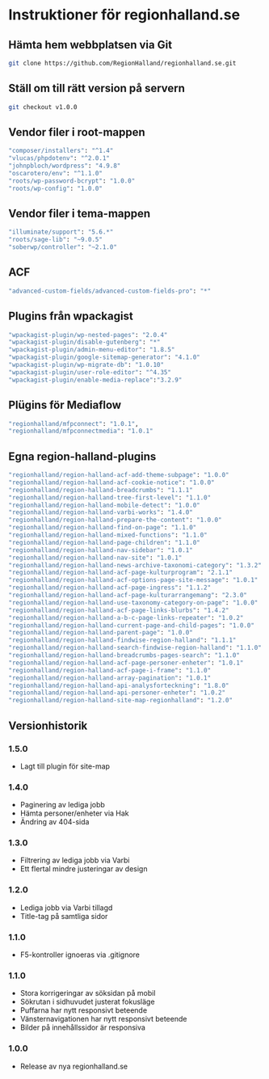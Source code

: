 # Instruktioner för regionhalland.se


## Hämta hem webbplatsen via Git

```sh
git clone https://github.com/RegionHalland/regionhalland.se.git
```


## Ställ om till rätt version på servern

```sh
git checkout v1.0.0
```


## Vendor filer i root-mappen

```sh
"composer/installers": "^1.4"
"vlucas/phpdotenv": "^2.0.1"
"johnpbloch/wordpress": "4.9.8"
"oscarotero/env": "^1.1.0"
"roots/wp-password-bcrypt": "1.0.0"
"roots/wp-config": "1.0.0"
```


## Vendor filer i tema-mappen

```sh
"illuminate/support": "5.6.*"
"roots/sage-lib": "~9.0.5"
"soberwp/controller": "~2.1.0"
```


## ACF

```sh
"advanced-custom-fields/advanced-custom-fields-pro": "*"
```


## Plugins från wpackagist

```sh
"wpackagist-plugin/wp-nested-pages": "2.0.4"
"wpackagist-plugin/disable-gutenberg": "*"
"wpackagist-plugin/admin-menu-editor": "1.8.5"
"wpackagist-plugin/google-sitemap-generator": "4.1.0"
"wpackagist-plugin/wp-migrate-db": "1.0.10"
"wpackagist-plugin/user-role-editor": "^4.35"
"wpackagist-plugin/enable-media-replace":"3.2.9"
```


## Plügins för Mediaflow

```sh
"regionhalland/mfpconnect": "1.0.1",
"regionhalland/mfpconnectmedia": "1.0.1"
```


## Egna region-halland-plugins

```sh
"regionhalland/region-halland-acf-add-theme-subpage": "1.0.0"
"regionhalland/region-halland-acf-cookie-notice": "1.0.0"
"regionhalland/region-halland-breadcrumbs": "1.1.1"
"regionhalland/region-halland-tree-first-level": "1.1.0"
"regionhalland/region-halland-mobile-detect": "1.0.0"
"regionhalland/region-halland-varbi-works": "1.4.0"
"regionhalland/region-halland-prepare-the-content": "1.0.0"
"regionhalland/region-halland-find-on-page": "1.1.0"
"regionhalland/region-halland-mixed-functions": "1.1.0"
"regionhalland/region-halland-page-children": "1.1.0"
"regionhalland/region-halland-nav-sidebar": "1.0.1"
"regionhalland/region-halland-nav-site": "1.0.1"
"regionhalland/region-halland-news-archive-taxonomi-category": "1.3.2"
"regionhalland/region-halland-acf-page-kulturprogram": "2.1.1"
"regionhalland/region-halland-acf-options-page-site-message": "1.0.1"
"regionhalland/region-halland-acf-page-ingress": "1.1.2"
"regionhalland/region-halland-acf-page-kulturarrangemang": "2.3.0"
"regionhalland/region-halland-use-taxonomy-category-on-page": "1.0.0"
"regionhalland/region-halland-acf-page-links-blurbs": "1.4.2"
"regionhalland/region-halland-a-b-c-page-links-repeater": "1.0.2"
"regionhalland/region-halland-current-page-and-child-pages": "1.0.0"
"regionhalland/region-halland-parent-page": "1.0.0"
"regionhalland/region-halland-findwise-region-halland": "1.1.1"
"regionhalland/region-halland-search-findwise-region-halland": "1.1.0"
"regionhalland/region-halland-breadcrumbs-pages-search": "1.1.0"
"regionhalland/region-halland-acf-page-personer-enheter": "1.0.1"
"regionhalland/region-halland-acf-page-i-frame": "1.1.0"
"regionhalland/region-halland-array-pagination": "1.0.1"
"regionhalland/region-halland-api-analysforteckning": "1.8.0"
"regionhalland/region-halland-api-personer-enheter": "1.0.2"
"regionhalland/region-halland-site-map-regionhalland": "1.2.0"
```


## Versionhistorik

### 1.5.0
- Lagt till plugin för site-map

### 1.4.0
- Paginering av lediga jobb
- Hämta personer/enheter via Hak
- Ändring av 404-sida

### 1.3.0
- Filtrering av lediga jobb via Varbi
- Ett flertal mindre justeringar av design

### 1.2.0
- Lediga jobb via Varbi tillagd
- Title-tag på samtliga sidor

### 1.1.0
- F5-kontroller ignoeras via .gitignore

### 1.1.0
- Stora korrigeringar av söksidan på mobil
- Sökrutan i sidhuvudet justerat fokusläge
- Puffarna har nytt responsivt beteende
- Vänsternavigationen har nytt responsivt beteende
- Bilder på innehållssidor är responsiva

### 1.0.0
- Release av nya regionhalland.se